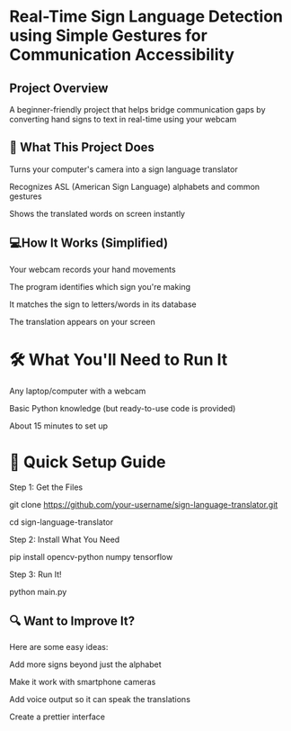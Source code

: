 # Real-Time Sign Language Detection using Simple Gestures for Communication Accessibility
## Project Overview
A beginner-friendly project that helps bridge communication gaps by converting hand signs to text in real-time using your webcam

##  📌  What This Project Does

Turns your computer's camera into a sign language translator

Recognizes ASL (American Sign Language) alphabets and common gestures

Shows the translated words on screen instantly

##  💻How It Works (Simplified)
Your webcam records your hand movements

The program identifies which sign you're making

It matches the sign to letters/words in its database

The translation appears on your screen

# 🛠️ What You'll Need to Run It
Any laptop/computer with a webcam

Basic Python knowledge (but ready-to-use code is provided)

About 15 minutes to set up

# 🚀 Quick Setup Guide
Step 1: Get the Files

git clone https://github.com/your-username/sign-language-translator.git

cd sign-language-translator

Step 2: Install What You Need

pip install opencv-python numpy tensorflow

Step 3: Run It!

python main.py

## 🔍 Want to Improve It?
Here are some easy ideas:

Add more signs beyond just the alphabet

Make it work with smartphone cameras

Add voice output so it can speak the translations

Create a prettier interface
